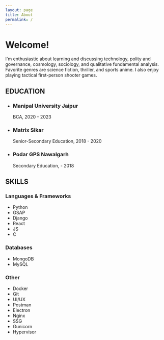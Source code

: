 ```yaml
---
layout: page
title: About
permalink: /
---
```


# Welcome!

<p>I'm enthusiastic about learning and discussing technology, polity and governance, cosmology, sociology, and qualitative fundamental analysis.
Favorite genres are science fiction, thriller, and sports anime.
I also enjoy playing tactical first-person shooter games.</p>

<h2>EDUCATION</h2>
<ul>
<li>
                    <h3>Manipal University Jaipur</h3>
                    <p>BCA, 2020 - 2023</p>
                </li>
<li>
                    <h3>Matrix Sikar</h3>
                    <p>Senior-Secondary Education, 2018 - 2020</p>
                </li>
                <li>
                    <h3>Podar GPS Nawalgarh</h3>
                    <p>Secondary Education, - 2018</p>
                </li>
</ul>

<h2>SKILLS</h2>
<h3>Languages & Frameworks</h3>
<ul class="skills-list">
    <li>Python</li>
    <li>GSAP</li>
    <li>Django</li>
    <li>React</li>
    <li>JS</li>
    <li>C</li>
</ul>
<h3>Databases</h3>
<ul class="skills-list">
    <li>MongoDB</li>
    <li>MySQL</li>
</ul>
<h3>Other</h3>
<ul class="skills-list">
    <li>Docker</li>
    <li>Git</li>
    <li>UI/UX</li>
    <li>Postman</li>
    <li>Electron</li>
    <li>Nginx</li>
    <li>SSG</li>
    <li>Gunicorn</li>
    <li>Hypervisor</li>
</ul>
